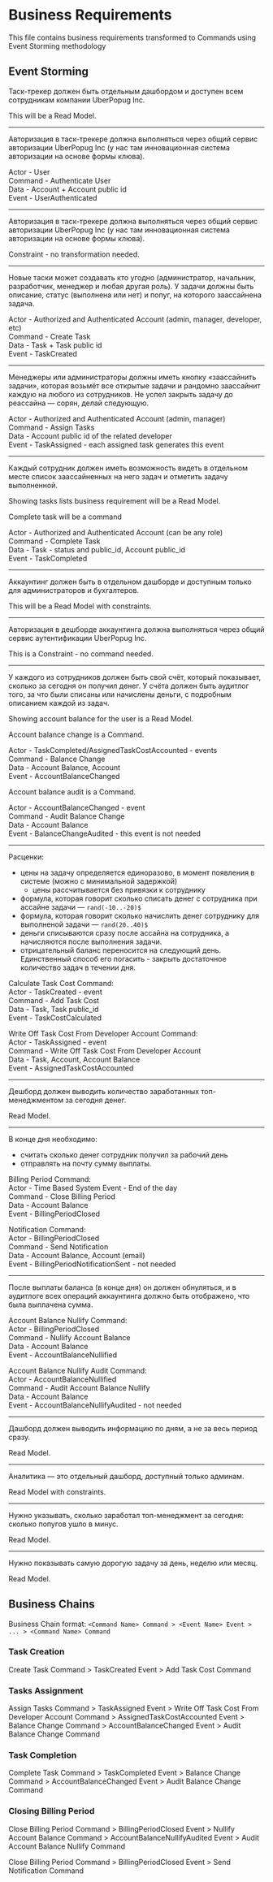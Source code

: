 # Business Requirements

This file contains business requirements transformed to Commands using Event Storming methodology

## Event Storming

Таск-трекер должен быть отдельным дашбордом и доступен всем сотрудникам компании UberPopug Inc.

This will be a Read Model.

---

Авторизация в таск-трекере должна выполняться через общий сервис авторизации UberPopug Inc
(у нас там инновационная система авторизации на основе формы клюва).

Actor - User \
Command - Authenticate User \
Data - Account + Account public id \
Event - UserAuthenticated

---

Авторизация в таск-трекере должна выполняться через общий сервис авторизации UberPopug Inc
(у нас там инновационная система авторизации на основе формы клюва).

Constraint - no transformation needed.

---

Новые таски может создавать кто угодно (администратор, начальник, разработчик, менеджер и любая другая роль).
У задачи должны быть описание, статус (выполнена или нет) и попуг, на которого заассайнена задача.

Actor - Authorized and Authenticated Account (admin, manager, developer, etc) \
Command - Create Task \
Data - Task + Task public id \
Event - TaskCreated

---

Менеджеры или администраторы должны иметь кнопку «заассайнить задачи», которая возьмёт все открытые задачи
и рандомно заассайнит каждую на любого из сотрудников. Не успел закрыть задачу до реассайна —
сорян, делай следующую.

Actor - Authorized and Authenticated Account (admin, manager) \
Command - Assign Tasks \
Data - Account public id of the related developer \
Event - TaskAssigned - each assigned task generates this event

---

Каждый сотрудник должен иметь возможность видеть в отдельном месте список заассайненных на него задач
и отметить задачу выполненной.

Showing tasks lists business requirement will be a Read Model.

Complete task will be a command

Actor - Authorized and Authenticated Account (can be any role) \
Command - Complete Task \
Data - Task - status and public_id, Account public_id \
Event - TaskCompleted

---

Аккаунтинг должен быть в отдельном дашборде и доступным только для администраторов и бухгалтеров.

This will be a Read Model with constraints.

---

Авторизация в дешборде аккаунтинга должна выполняться через общий сервис аутентификации UberPopug Inc.

This is a Constraint - no command needed.

---

У каждого из сотрудников должен быть свой счёт, который показывает, сколько за сегодня он получил денег.
У счёта должен быть аудитлог того, за что были списаны или начислены деньги, с подробным описанием каждой из задач.

Showing account balance for the user is a Read Model.

Account balance change is a Command.

Actor - TaskCompleted/AssignedTaskCostAccounted - events \
Command - Balance Change \
Data - Account Balance, Account \
Event - AccountBalanceChanged

Account balance audit is a Command.

Actor - AccountBalanceChanged - event \
Command - Audit Balance Change \
Data - Account Balance \
Event - BalanceChangeAudited - this event is not needed

---

Расценки:

- цены на задачу определяется единоразово, в момент появления в системе (можно с минимальной задержкой)
  - цены рассчитывается без привязки к сотруднику
- формула, которая говорит сколько списать денег с сотрудника при ассайне задачи — `rand(-10..-20)$`
- формула, которая говорит сколько начислить денег сотруднику для выполненой задачи — `rand(20..40)$`
- деньги списываются сразу после ассайна на сотрудника, а начисляются после выполнения задачи.
- отрицательный баланс переносится на следующий день. Единственный способ его погасить -
  закрыть достаточное количество задач в течении дня.

Calculate Task Cost Command: \
Actor - TaskCreated - event \
Command - Add Task Cost \
Data - Task, Task public_id \
Event - TaskCostCalculated

Write Off Task Cost From Developer Account Command: \
Actor - TaskAssigned - event \
Command - Write Off Task Cost From Developer Account \
Data - Task, Account, Account Balance \
Event - AssignedTaskCostAccounted

---

Дешборд должен выводить количество заработанных топ-менеджментом за сегодня денег.

Read Model.

---

В конце дня необходимо:

- считать сколько денег сотрудник получил за рабочий день
- отправлять на почту сумму выплаты.

Billing Period Command: \
Actor - Time Based System Event - End of the day \
Command - Close Billing Period \
Data - Account Balance \
Event - BillingPeriodClosed

Notification Command: \
Actor - BillingPeriodClosed \
Command - Send Notification \
Data - Account Balance, Account (email) \
Event - BillingPeriodNotificationSent - not needed

---

После выплаты баланса (в конце дня) он должен обнуляться,
и в аудитлоге всех операций аккаунтинга должно быть отображено, что была выплачена сумма.

Account Balance Nullify Command: \
Actor - BillingPeriodClosed \
Command - Nullify Account Balance \
Data - Account Balance \
Event - AccountBalanceNullified

Account Balance Nullify Audit Command: \
Actor - AccountBalanceNullified \
Command - Audit Account Balance Nullify \
Data - Account Balance \
Event - AccountBalanceNullifyAudited - not needed

---

Дашборд должен выводить информацию по дням, а не за весь период сразу.

Read Model.

---

Аналитика — это отдельный дашборд, доступный только админам.

Read Model with constraints.

---

Нужно указывать, сколько заработал топ-менеджмент за сегодня: сколько попугов ушло в минус.

Read Model.

---

Нужно показывать самую дорогую задачу за день, неделю или месяц.

Read Model.

## Business Chains

Business Chain format:
`<Command Name> Command > <Event Name> Event > ... > <Command Name> Command`

### Task Creation

Create Task Command > TaskCreated Event > Add Task Cost Command

### Tasks Assignment

Assign Tasks Command > TaskAssigned Event > Write Off Task Cost From Developer Account Command >
AssignedTaskCostAccounted Event > Balance Change Command > AccountBalanceChanged Event >
Audit Balance Change Command

### Task Completion

Complete Task Command > TaskCompleted Event > Balance Change Command > AccountBalanceChanged Event >
Audit Balance Change Command

### Closing Billing Period

Close Billing Period Command > BillingPeriodClosed Event > Nullify Account Balance Command >
AccountBalanceNullifyAudited Event > Audit Account Balance Nullify Command

Close Billing Period Command > BillingPeriodClosed Event > Send Notification Command
